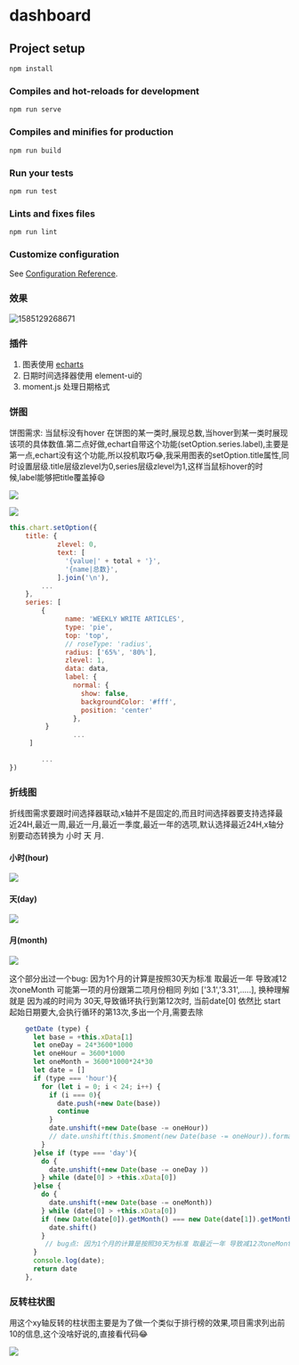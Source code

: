 # dashboard

## Project setup
```
npm install
```

### Compiles and hot-reloads for development
```
npm run serve
```

### Compiles and minifies for production
```
npm run build
```

### Run your tests
```
npm run test
```

### Lints and fixes files
```
npm run lint
```

### Customize configuration
See [Configuration Reference](https://cli.vuejs.org/config/).

### 效果

![1585129268671](README.assets/1585129268671.png)

### 插件

1. 图表使用 [echarts](https://www.echartsjs.com/zh/option.html#title)
2. 日期时间选择器使用 element-ui的
3. moment.js 处理日期格式

### 饼图

饼图需求: 当鼠标没有hover 在饼图的某一类时,展现总数,当hover到某一类时展现该项的具体数值.第二点好做,echart自带这个功能(setOption.series.label),主要是第一点,echart没有这个功能,所以投机取巧:joy:,我采用图表的setOption.title属性,同时设置层级.title层级zlevel为0,series层级zlevel为1,这样当鼠标hover的时候,label能够把title覆盖掉:smile: 

![](./README.assets/1585129434120.png)

![](./README.assets/1585129949225.png)

```javascript
this.chart.setOption({
    title: {
            zlevel: 0,
            text: [
              '{value|' + total + '}',
              '{name|总数}',
            ].join('\n'),
        ...
    },
    series: [
        {
              name: 'WEEKLY WRITE ARTICLES',
              type: 'pie',
              top: 'top',
              // roseType: 'radius',
              radius: ['65%', '80%'],
              zlevel: 1,
              data: data,
              label: {
                normal: {
                  show: false,
                  backgroundColor: '#fff',
                  position: 'center'
                },
         }
                ...
     ]

        ...
})
```

### 折线图

折线图需求要跟时间选择器联动,x轴并不是固定的,而且时间选择器要支持选择最近24H,最近一周,最近一月,最近一季度,最近一年的选项,默认选择最近24H,x轴分别要动态转换为 小时 天 月.

#### 小时(hour)

![](./README.assets/1585130299129.png)

#### 天(day)

![](./README.assets/1585130525813.png)

#### 月(month)

![](./README.assets/1585130609698.png)

这个部分出过一个bug: 因为1个月的计算是按照30天为标准 取最近一年 导致减12次oneMonth 可能第一项的月份跟第二项月份相同 列如 ['3.1','3.31',.....], 换种理解就是 因为减的时间为 30天,导致循环执行到第12次时, 当前date[0] 依然比 start 起始日期要大,会执行循环的第13次,多出一个月,需要去除

```javascript
    getDate (type) {
      let base = +this.xData[1]
      let oneDay = 24*3600*1000
      let oneHour = 3600*1000
      let oneMonth = 3600*1000*24*30
      let date = []
      if (type === 'hour'){
        for (let i = 0; i < 24; i++) {
          if (i === 0){
            date.push(+new Date(base))
            continue
          }
          date.unshift(+new Date(base -= oneHour))
          // date.unshift(this.$moment(new Date(base -= oneHour)).format('DD HH:00' ))
        }
      }else if (type === 'day'){
        do {
          date.unshift(+new Date(base -= oneDay ))
        } while (date[0] > +this.xData[0])
      }else {
        do {
          date.unshift(+new Date(base -= oneMonth))
        } while (date[0] > +this.xData[0])
        if (new Date(date[0]).getMonth() === new Date(date[1]).getMonth()){
          date.shift()
        }
         // bug点: 因为1个月的计算是按照30天为标准 取最近一年 导致减12次oneMonth 可能第一项的月份跟第二项月份相同 列如 ['3.1','3.31',.....], 换种理解就是 因为减的时间为 30天,导致循环执行到第12次时, 当前date[0] 依然比 start 起始日期要大,会执行循环的第13次,多出一个月,需要去除
      }
      console.log(date);
      return date
    },
```

### 反转柱状图

用这个xy轴反转的柱状图主要是为了做一个类似于排行榜的效果,项目需求列出前10的信息,这个没啥好说的,直接看代码:joy:

![](./README.assets/1585130821804.png)

